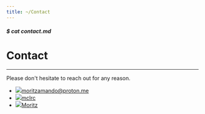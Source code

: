 ```yaml
---
title: ~/Contact
---
```

##### $ cat contact.md
# Contact
---
Please don't hesitate to reach out for any reason.

- [<img src="/img/mail.png" class="icon-24" />moritzamando@proton.me](mailto:moritzamando@proton.me)
- [<img src="/img/gh.png" class="icon-24" />mclrc](https://github.com/mclrc)
- [<img src="/img/twitter.png" class="icon-24" />Moritz](https://twitter.com/pixldemon)
